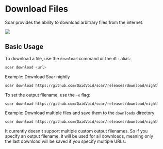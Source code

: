 # Download Files

Soar provides the ability to download arbitrary files from the internet.

<div>
    <img src="/videos/download.webp" loop />
</div>

## Basic Usage

To download a file, use the `download` command or the `dl:` alias:

```sh
soar download <url>
```

Example: Download Soar nightly
```sh
soar download https://github.com/QaidVoid/soar/releases/download/nightly/soar-nightly-x86_64-linux
```

To set the output filename, use the `-o` flag:

```sh
soar download https://github.com/QaidVoid/soar/releases/download/nightly/soar-nightly-x86_64-linux -o soar-nightly
```

Example: Download multiple files and save them to the `downloads` directory
```sh
soar download https://github.com/QaidVoid/soar/releases/download/nightly/soar-nightly-x86_64-linux https://github.com/QaidVoid/soar/releases/download/nightly/soar-nightly-aarch64-linux -o downloads/
```

<div class="warning">
    It currently doesn't support multiple custom output filenames. So if you specify an output filename, it will be used for all downloads, meaning only the last download will be saved if you specify multiple URLs.
</div>
